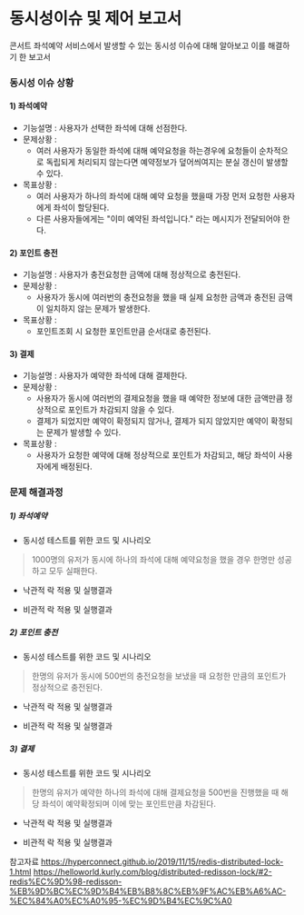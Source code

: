 #  동시성이슈 및 제어 보고서
콘서트 좌석예약 서비스에서 발생할 수 있는 동시성 이슈에 대해 알아보고 이를 해결하기 한 보고서

### 동시성 이슈 상황

#### 1) 좌석예약
- 기능설명 : 사용자가 선택한 좌석에 대해 선점한다.
- 문제상황 :
    - 여러 사용자가 동일한 좌석에 대해 예약요청을 하는경우에 요청들이 순차적으로 독립되게 처리되지 않는다면 예약정보가 덮어씌여지는 분실 갱신이 발생할 수 있다.
- 목표상황 :
    - 여러 사용자가 하나의 좌석에 대해 예약 요청을 했을때 가장 먼저 요청한 사용자에게 좌석이 할당된다.
    - 다른 사용자들에게는 "이미 예약된 좌석입니다." 라는 메시지가 전달되어야 한다.
  
#### 2) 포인트 충전
- 기능설명 : 사용자가 충전요청한 금액에 대해 정상적으로 충전된다.
- 문제상황 :
    - 사용자가 동시에 여러번의 충전요청을 했을 때 실제 요청한 금액과 충전된 금액이 일치하지 않는 문제가 발생한다.
- 목표상황 :
    - 포인트조회 시 요청한 포인트만큼 순서대로 충전된다.

#### 3) 결제
- 기능설명 : 사용자가 예약한 좌석에 대해 결제한다.
- 문제상황 :
  - 사용자가 동시에 여러번의 결제요청을 했을 때 예약한 정보에 대한 금액만큼 정상적으로 포인트가 차감되지 않을 수 있다.
  - 결제가 되었지만 예약이 확정되지 않거나, 결제가 되지 않았지만 예약이 확정되는 문제가 발생할 수 있다.
- 목표상황 :
    - 사용자가 요청한 예약에 대해 정상적으로 포인트가 차감되고, 해당 좌석이 사용자에게 배정된다.

### 문제 해결과정 

##### 1) 좌석예약
- 동시성 테스트를 위한 코드 및 시나리오
> 1000명의 유저가 동시에 하나의 좌석에 대해 예약요청을 했을 경우 한명만 성공하고 모두 실패한다.


- 낙관적 락 적용 및 실행결과


- 비관적 락 적용 및 실행결과


##### 2) 포인트 충전 
- 동시성 테스트를 위한 코드 및 시나리오
> 한명의 유저가 동시에 500번의 충전요청을 보냈을 때 요청한 만큼의 포인트가 정상적으로 충전된다.


- 낙관적 락 적용 및 실행결과


- 비관적 락 적용 및 실행결과



##### 3) 결제
- 동시성 테스트를 위한 코드 및 시나리오
> 한명의 유저가 예약한 하나의 좌석에 대해 결제요청을 500번을 진행했을 때 해당 좌석이 예약확정되며 이에 맞는 포인트만큼 차감된다.

- 낙관적 락 적용 및 실행결과


- 비관적 락 적용 및 실행결과



참고자료
https://hyperconnect.github.io/2019/11/15/redis-distributed-lock-1.html
https://helloworld.kurly.com/blog/distributed-redisson-lock/#2-redis%EC%9D%98-redisson-%EB%9D%BC%EC%9D%B4%EB%B8%8C%EB%9F%AC%EB%A6%AC-%EC%84%A0%EC%A0%95-%EC%9D%B4%EC%9C%A0